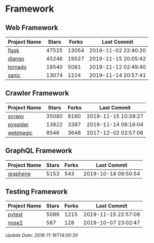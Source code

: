 # Framework

## Web Framework

| Project Name | Stars | Forks | Last Commit |
| ------------ | ----- | ----- | ----------- |
| [flask](https://github.com/pallets/flask) | 47525 | 13054 | 2019-11-02 22:40:20 |
| [django](https://github.com/django/django) | 45246 | 19527 | 2019-11-15 20:05:42 |
| [tornado](https://github.com/tornadoweb/tornado) | 18540 | 5081 | 2019-11-12 02:49:40 |
| [sanic](https://github.com/huge-success/sanic) | 13074 | 1224 | 2019-11-14 20:57:41 |

## Crawler Framework

| Project Name | Stars | Forks | Last Commit |
| ------------ | ----- | ----- | ----------- |
| [scrapy](https://github.com/scrapy/scrapy) | 35080 | 8160 | 2019-11-15 10:39:27 |
| [pyspider](https://github.com/binux/pyspider) | 13822 | 3387 | 2019-11-14 06:16:04 |
| [webmagic](https://github.com/code4craft/webmagic) | 8546 | 3648 | 2017-12-02 02:57:06 |

## GraphQL Framework

| Project Name | Stars | Forks | Last Commit |
| ------------ | ----- | ----- | ----------- |
| [graphene](https://github.com/graphql-python/graphene) | 5153 | 543 | 2019-10-18 09:50:54 |

## Testing Framework

| Project Name | Stars | Forks | Last Commit |
| ------------ | ----- | ----- | ----------- |
| [pytest](https://github.com/pytest-dev/pytest) | 5086 | 1215 | 2019-11-15 22:57:08 |
| [nose2](https://github.com/nose-devs/nose2) | 587 | 128 | 2019-10-07 23:02:47 |

*Update Date: 2019-11-16T14:00:30*